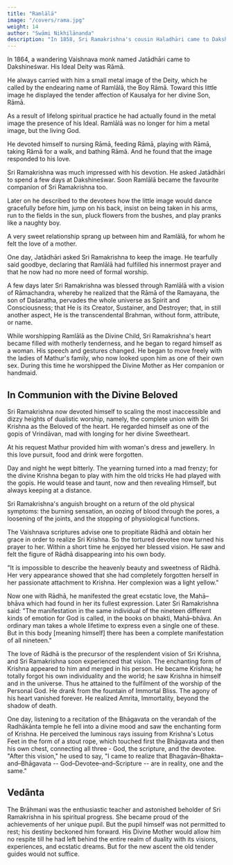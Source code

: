 ```yaml
---
title: "Ramlālā"
image: "/covers/rama.jpg"
weight: 14
author: "Swāmi Nikhilānanda"
description: "In 1858, Sri Ramakrishna's cousin Haladhāri came to Dakshineśwar and stayed there for 8 years"
---
```


In 1864, a wandering Vaishnava monk named Jatādhāri came to Dakshineśwar. His Ideal Deity was Rāmā.

He always carried with him a small metal image of the Deity, which he called by the endearing name of Ramlālā, the Boy Rāmā. Toward this little image he displayed the tender affection of Kausalya for her divine Son, Rāmā.

As a result of lifelong spiritual practice he had actually found in the metal image the presence of his Ideal. Ramlālā was no longer for him a metal image, but the living God. 

He devoted himself to nursing Rāmā, feeding Rāmā, playing with Rāmā, taking Rāmā for a walk, and bathing Rāmā. And he found that the image responded to his love. 

Sri Ramakrishna was much impressed with his devotion. He asked Jatādhāri to spend a few days at Dakshineśwar. Soon Ramlālā became the favourite companion of Sri Ramakrishna too.

Later on he described to the devotees how the little image would dance gracefully before him, jump on his back, insist on being taken in his arms, run to the fields in the sun, pluck flowers from the bushes, and play pranks like a naughty boy.

A very sweet relationship sprang up between him and Ramlālā, for whom he felt the love of a mother.

One day, Jatādhāri asked Sri Ramakrishna to keep the image. He tearfully said goodbye, declaring that Ramlālā had fulfilled his innermost prayer and that he now had no more need of formal worship. 

A few days later Sri Ramakrishna was blessed through Ramlālā with a vision of Rāmachandra, whereby he realized that the Rāmā of the Ramayana, the son of Daśaratha, pervades the whole universe as Spirit and Consciousness; that He is its Creator, Sustainer, and Destroyer; that, in still another aspect, He is the transcendental Brahman, without form, attribute, or name.

While worshipping Ramlālā as the Divine Child, Sri Ramakrishna's heart became filled with motherly tenderness, and he began to regard himself as a woman. His speech and gestures changed. He began to move freely with the ladies of Mathur's family, who now looked upon him as one of their own sex. During this time he worshipped the Divine Mother as Her companion or handmaid.

## In Communion with the Divine Beloved

Sri Ramakrishna now devoted himself to scaling the most inaccessible and dizzy heights of dualistic worship, namely, the complete union with Sri Krishna as the Beloved of the heart. He regarded himself as one of the gopis of Vrindāvan, mad with longing for her divine Sweetheart.

At his request Mathur provided him with woman's dress and jewellery. In this love pursuit, food and drink were forgotten. 

Day and night he wept bitterly. The yearning turned into a mad frenzy; for the divine Krishna began to play with him the old tricks He had played with the gopis. He would tease and taunt, now and then revealing Himself, but always keeping at a distance. 

Sri Ramakrishna's anguish brought on a return of the old physical symptoms: the burning sensation, an oozing of blood through the pores, a loosening of the joints, and the stopping of physiological functions.

The Vaishnava scriptures advise one to propitiate Rādhā and obtain her grace in order to realize Sri Krishna. So the tortured devotee now turned his prayer to her. Within a short time he enjoyed her blessed vision. He saw and felt the figure of Rādhā disappearing into his own body.

"It is impossible to describe the heavenly beauty and sweetness of Rādhā. Her very appearance showed that she had completely forgotten herself in her passionate attachment to Krishna. Her complexion was a light yellow."


Now one with Rādhā, he manifested the great ecstatic love, the Mahā–bhāva which had found in her its fullest expression. Later Sri Ramakrishna said: "The manifestation in the same individual of the nineteen different kinds of emotion for God is called, in the books on bhakti, Mahā–bhāva. An ordinary man takes a whole lifetime to express even a single one of these. But in this body [meaning himself] there has been a complete manifestation of all nineteen."

The love of Rādhā is the precursor of the resplendent vision of Sri Krishna, and Sri Ramakrishna soon experienced that vision. The enchanting form of Krishna appeared to him and merged in his person. He became Krishna; he totally forgot his own individuality and the world; he saw Krishna in himself and in the universe. Thus he attained to the
fulfilment of the worship of the Personal God. He drank from the fountain of Immortal Bliss. The agony of his heart vanished forever. He realized Amrita, Immortality, beyond the shadow of death.

One day, listening to a recitation of the Bhāgavata on the verandah of the Radhākānta temple he fell into a divine mood and saw the enchanting form of Krishna. He perceived the luminous rays issuing from Krishna's Lotus Feet in the form of a stout rope, which touched first the Bhāgavata and then his own chest, connecting all three - God, the scripture, and the devotee. "After this vision," he used to say, "I came to realize that Bhagavān–Bhakta–and–Bhāgavata -- God–Devotee–and–Scripture -- are in reality, one and the same."

## Vedānta

The Brāhmani was the enthusiastic teacher and astonished beholder of Sri Ramakrishna in his spiritual progress. She became proud of the achievements of her unique pupil. But the pupil himself was not permitted to rest; his destiny beckoned him forward. His Divine Mother would allow him no respite till he had left behind the entire realm of duality with
its visions, experiences, and ecstatic dreams. But for the new ascent the old tender
guides would not suffice.

